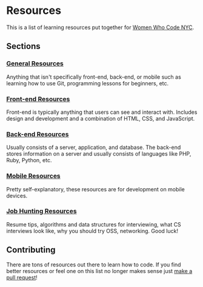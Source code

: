 # Resources

This is a list of learning resources put together for [Women Who Code NYC](http://www.meetup.com/WomenWhoCodeNYC/).

## Sections

### [General Resources](general-resources.md)
Anything that isn't specifically front-end, back-end, or mobile such as learning how to use Git, programming lessons for beginners, etc.

### [Front-end Resources](frontend-resources.md)
Front-end is typically anything that users can see and interact with.  Includes design and development and a combination of HTML, CSS, and JavaScript.

### [Back-end Resources](backend-resources.md)
Usually consists of a server, application, and database.  The back-end stores information on a server and usually consists of languages like PHP, Ruby, Python, etc.

### [Mobile Resources](mobile-resources.md)
Pretty self-explanatory, these resources are for development on mobile devices.

### [Job Hunting Resources](job-hunting-resources.md)
Resume tips, algorithms and data structures for interviewing, what CS interviews look like, why you should try OSS, networking. Good luck!

## Contributing

There are tons of resources out there to learn how to code.  If you find better resources or feel one on this list no longer makes sense just [make a pull request](https://www.atlassian.com/git/tutorials/making-a-pull-request)!